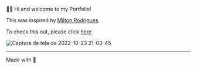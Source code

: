:wave::wave: Hi and welcome to my Portfolio! 

This was inspired by [Milton Rodrigues](https://miltonr87.github.io/Portfolio-Milton-Rodrigues/).

To check this out, please click [here](https://marinavdac.github.io/Portfolio-Marina/)

![Captura de tela de 2022-10-23 21-03-45](https://user-images.githubusercontent.com/76450683/197424906-005d678e-fa7f-4a09-8362-f50c24cd3d71.png)


------------------

Made with :green_heart:

